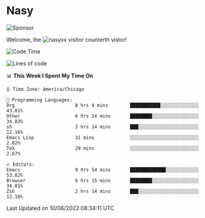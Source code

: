 # Nasy

<!--
<p align="center">
<img height="200" src="https://github-readme-stats.vercel.app/api?username=nasyxx&count_private=true&show_icons=true&theme=dracula&include_all_commits=true"/>
<img height="200" src="https://github-readme-stats.vercel.app/api/top-langs/?username=nasyxx&theme=dracula&hide=html,jupyter+notebook&count_private=true&show_icons=true"/>
</p>

  
----------------
-->

![Sponsor](https://img.shields.io/static/v1.svg?label=Sponsor&message=%E2%9D%A4&logo=GitHub&style=flat&color=pink)
 
Welcome, the ![nasyxx visitor counter](https://count.getloli.com/get/@nasyxx?theme=rule34)th vistor!
 
<!--START_SECTION:waka-->
![Code Time](http://img.shields.io/badge/Code%20Time-2%2C473%20hrs%2051%20mins-blue)

![Lines of code](https://img.shields.io/badge/From%20Hello%20World%20I%27ve%20Written-5%20Million%20lines%20of%20code-blue)

📊 **This Week I Spent My Time On** 

```text
⌚︎ Time Zone: America/Chicago

💬 Programming Languages: 
Org                      8 hrs 4 mins        ███████████░░░░░░░░░░░░░░   43.81% 
Other                    6 hrs 24 mins       ████████░░░░░░░░░░░░░░░░░   34.83% 
sh                       2 hrs 14 mins       ███░░░░░░░░░░░░░░░░░░░░░░   12.16% 
Emacs Lisp               31 mins             ░░░░░░░░░░░░░░░░░░░░░░░░░   2.82% 
TeX                      29 mins             ░░░░░░░░░░░░░░░░░░░░░░░░░   2.67%

🔥 Editors: 
Emacs                    9 hrs 54 mins       █████████████░░░░░░░░░░░░   53.82% 
Browser                  6 hrs 15 mins       ████████░░░░░░░░░░░░░░░░░   34.01% 
Zsh                      2 hrs 14 mins       ███░░░░░░░░░░░░░░░░░░░░░░   12.16%

```


 Last Updated on 10/06/2022 08:34:11 UTC
<!--END_SECTION:waka-->

<!-- ![visitors](https://visitor-badge.laobi.icu/badge?page_id=nasyxx.nasyxx) -->
